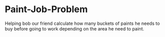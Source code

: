 # Paint-Job-Problem
Helping bob our friend calculate how many buckets of paints he needs to buy before going to work depending on the area he need to paint. 

